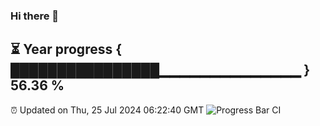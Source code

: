 ### Hi there 👋
⏳ Year progress { ████████████████▁▁▁▁▁▁▁▁▁▁▁▁▁▁ } 56.36 %
---
⏰ Updated on Thu, 25 Jul 2024 06:22:40 GMT
![Progress Bar CI](https://github.com/liununu/liununu/workflows/Progress%20Bar%20CI/badge.svg)
